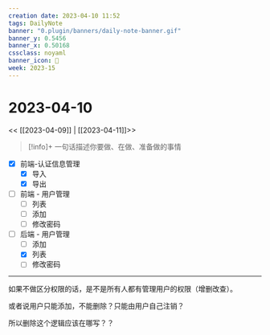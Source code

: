 ```yaml
---
creation date: 2023-04-10 11:52
tags: DailyNote
banner: "0.plugin/banners/daily-note-banner.gif"
banner_y: 0.5456
banner_x: 0.50168
cssclass: noyaml
banner_icon: 💌
week: 2023-15
---
```


# 2023-04-10

<< [[2023-04-09]] | [[2023-04-11]]>>


> [!info]+ 一句话描述你要做、在做、准备做的事情
> 



- [x] 前端-认证信息管理
	- [x] 导入
	- [x] 导出
- [ ] 前端 - 用户管理
	- [ ] 列表
	- [ ] 添加
	- [ ] 修改密码
- [ ] 后端 - 用户管理
	- [ ] 添加
	- [x] 列表
	- [ ] 修改密码

---

如果不做区分权限的话，是不是所有人都有管理用户的权限（增删改查）。

或者说用户只能添加，不能删除？只能由用户自己注销？

所以删除这个逻辑应该在哪写？？

